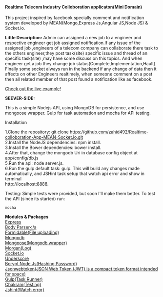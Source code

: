 <h4>Realtime Telecom Industry Colloboration applicaton(Mini Domain)</h4>

This project inspired by facebook specially comment and notification system developed by MEAN(Mongo,Express Js,Angular JS,Node JS) & Socket.io.

<b>Little Description:</b>
Admin can assigned a new job to a engineer and respective engineer get job assigned notification.If any issue of the assigned job ,engineers of a telecom company can collaborate there task to the others engineer,they post task(site) specific issue and thread of an specific task(site) ,may have some discuss on this topics. And when engineer get a job they change job status(Complete,Implementation,Hault). Finally some socket always run in the backend if any change of data then it affects on other Engineers realtimely, when someone comment on a post then all related member of that post found a notification like as facebook.

<a href="http://telecom-zahid492.rhcloud.com/">Check out the live example!</a>


<b>SEEVER-SIDE:</b>

This is a simple Nodejs API, using MongoDB for persistence, and use mongoose wrapper. Gulp for task automation and mocha for API testing.


Installation

1.Clone the repository: git clone https://github.com/zahid492/Realtime-colloboration-App-MEAN-Socket.io.git</br>
2.Install the NodeJS dependencies: npm install.</br>
3.Install the Bower dependencies: bower install.</br>
4.After that, change the mongodb Uri in database config object at app/config/db.js</br>
5.Run the api: node server.js.</br>
6.Run the gulp default task: gulp. This will build any changes made automatically, and JSHint task setup that watch api error and show in terminal</br>
      http://localhost:8888.</br>

Testing:
Simple tests were provided, but soon I'll make them better.
To test the API (since its started) run:

	mocha
	
<b>Modules & Packages</b>
     </br>
    <a href="http://expressjs.com/">Express</a> </br>
    <a href="https://github.com/expressjs/body-parser">Body Parser</a </br>
    <a href="https://github.com/felixge/node-formidable">Formidable(File uploading)</a> </br>
    <a href="https://www.npmjs.com/package/mongodb">Mongodb</a> </br>
    <a href="https://www.npmjs.com/package/mongoose">Mongoose(Mongodb wrapper)</a> </br>
    <a href="https://www.npmjs.com/package/morgan">Morgan(Log)</a> </br>
    <a href="https://www.npmjs.com/package/socket.io">Socket.io</a> </br>
    <a href="https://www.npmjs.com/package/underscore">Underscore</a> </br>
    <a href="https://www.npmjs.com/package/bcrypt-nodejs">Bcrypt Node Js(Hashing Password)</a> </br>
    <a href="https://www.npmjs.com/package/json-web-token">Jsonwebtoken(JSON Web Token (JWT) is a compact token format intended for space)</a> </br>
    <a href="https://www.npmjs.com/package/gulp">Gulp(Task Runner)</a> </br>
    <a href="https://www.npmjs.com/package/chakram">Chakram(Testing)</a> </br>
    <a href="https://www.npmjs.com/package/jshint">Jshint(Watch error)</a> </br>


	
	



